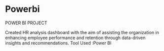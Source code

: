 # Powerbi
POWER BI PROJECT


Created HR analysis dashboard with the aim of assisting the organization in enhancing employee performance 
and retention through data-driven insights and recommendations.
Tool Used :Power BI

